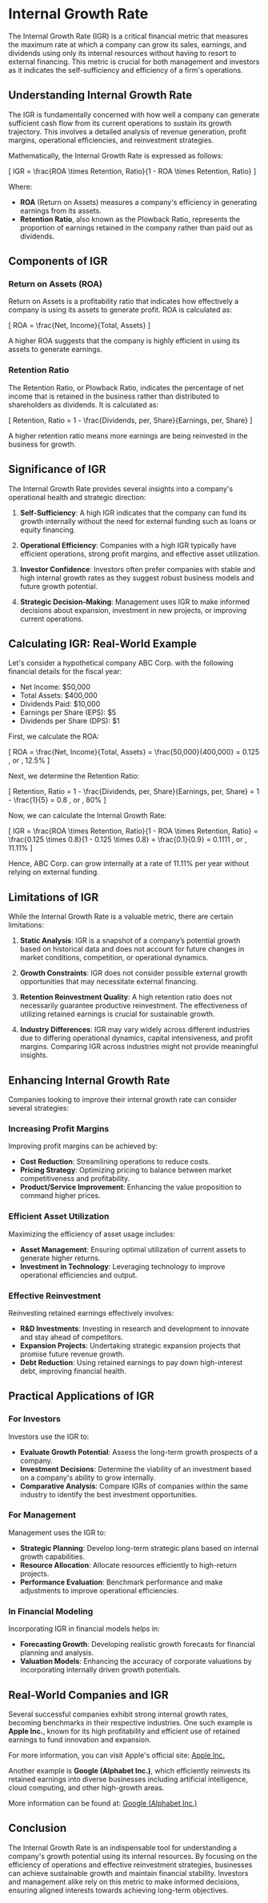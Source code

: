 # Internal Growth Rate

The Internal Growth Rate (IGR) is a critical financial metric that measures the maximum rate at which a company can grow its sales, earnings, and dividends using only its internal resources without having to resort to external financing. This metric is crucial for both management and investors as it indicates the self-sufficiency and efficiency of a firm's operations. 

## Understanding Internal Growth Rate

The IGR is fundamentally concerned with how well a company can generate sufficient cash flow from its current operations to sustain its growth trajectory. This involves a detailed analysis of revenue generation, profit margins, operational efficiencies, and reinvestment strategies.

Mathematically, the Internal Growth Rate is expressed as follows:

\[ IGR = \frac{ROA \times Retention\, Ratio}{1 - ROA \times Retention\, Ratio} \]

Where:
- **ROA** (Return on Assets) measures a company's efficiency in generating earnings from its assets.
- **Retention Ratio**, also known as the Plowback Ratio, represents the proportion of earnings retained in the company rather than paid out as dividends.

## Components of IGR

### Return on Assets (ROA)

Return on Assets is a profitability ratio that indicates how effectively a company is using its assets to generate profit. ROA is calculated as:

\[ ROA = \frac{Net\, Income}{Total\, Assets} \]

A higher ROA suggests that the company is highly efficient in using its assets to generate earnings.

### Retention Ratio

The Retention Ratio, or Plowback Ratio, indicates the percentage of net income that is retained in the business rather than distributed to shareholders as dividends. It is calculated as:

\[ Retention\, Ratio = 1 - \frac{Dividends\, per\, Share}{Earnings\, per\, Share} \]

A higher retention ratio means more earnings are being reinvested in the business for growth.

## Significance of IGR

The Internal Growth Rate provides several insights into a company's operational health and strategic direction:

1. **Self-Sufficiency**: A high IGR indicates that the company can fund its growth internally without the need for external funding such as loans or equity financing.
  
2. **Operational Efficiency**: Companies with a high IGR typically have efficient operations, strong profit margins, and effective asset utilization.

3. **Investor Confidence**: Investors often prefer companies with stable and high internal growth rates as they suggest robust business models and future growth potential.

4. **Strategic Decision-Making**: Management uses IGR to make informed decisions about expansion, investment in new projects, or improving current operations.

## Calculating IGR: Real-World Example

Let's consider a hypothetical company ABC Corp. with the following financial details for the fiscal year:

- Net Income: $50,000
- Total Assets: $400,000
- Dividends Paid: $10,000
- Earnings per Share (EPS): $5
- Dividends per Share (DPS): $1

First, we calculate the ROA:

\[ ROA = \frac{Net\, Income}{Total\, Assets} = \frac{50,000}{400,000} = 0.125 \, or \, 12.5\% \]

Next, we determine the Retention Ratio:

\[ Retention\, Ratio = 1 - \frac{Dividends\, per\, Share}{Earnings\, per\, Share} = 1 - \frac{1}{5} = 0.8 \, or \, 80\% \]

Now, we can calculate the Internal Growth Rate:

\[ IGR = \frac{ROA \times Retention\, Ratio}{1 - ROA \times Retention\, Ratio} = \frac{0.125 \times 0.8}{1 - 0.125 \times 0.8} = \frac{0.1}{0.9} = 0.1111 \, or \, 11.11\% \]

Hence, ABC Corp. can grow internally at a rate of 11.11% per year without relying on external funding.

## Limitations of IGR

While the Internal Growth Rate is a valuable metric, there are certain limitations:

1. **Static Analysis**: IGR is a snapshot of a company’s potential growth based on historical data and does not account for future changes in market conditions, competition, or operational dynamics.

2. **Growth Constraints**: IGR does not consider possible external growth opportunities that may necessitate external financing.

3. **Retention Reinvestment Quality**: A high retention ratio does not necessarily guarantee productive reinvestment. The effectiveness of utilizing retained earnings is crucial for sustainable growth.

4. **Industry Differences**: IGR may vary widely across different industries due to differing operational dynamics, capital intensiveness, and profit margins. Comparing IGR across industries might not provide meaningful insights.

## Enhancing Internal Growth Rate

Companies looking to improve their internal growth rate can consider several strategies:

### Increasing Profit Margins

Improving profit margins can be achieved by:

- **Cost Reduction**: Streamlining operations to reduce costs.
- **Pricing Strategy**: Optimizing pricing to balance between market competitiveness and profitability.
- **Product/Service Improvement**: Enhancing the value proposition to command higher prices.

### Efficient Asset Utilization

Maximizing the efficiency of asset usage includes:

- **Asset Management**: Ensuring optimal utilization of current assets to generate higher returns.
- **Investment in Technology**: Leveraging technology to improve operational efficiencies and output.

### Effective Reinvestment

Reinvesting retained earnings effectively involves:

- **R&D Investments**: Investing in research and development to innovate and stay ahead of competitors.
- **Expansion Projects**: Undertaking strategic expansion projects that promise future revenue growth.
- **Debt Reduction**: Using retained earnings to pay down high-interest debt, improving financial health.

## Practical Applications of IGR

### For Investors

Investors use the IGR to:

- **Evaluate Growth Potential**: Assess the long-term growth prospects of a company.
- **Investment Decisions**: Determine the viability of an investment based on a company's ability to grow internally.
- **Comparative Analysis**: Compare IGRs of companies within the same industry to identify the best investment opportunities.

### For Management

Management uses the IGR to:

- **Strategic Planning**: Develop long-term strategic plans based on internal growth capabilities.
- **Resource Allocation**: Allocate resources efficiently to high-return projects.
- **Performance Evaluation**: Benchmark performance and make adjustments to improve operational efficiencies.

### In Financial Modeling

Incorporating IGR in financial models helps in:

- **Forecasting Growth**: Developing realistic growth forecasts for financial planning and analysis.
- **Valuation Models**: Enhancing the accuracy of corporate valuations by incorporating internally driven growth potentials.

## Real-World Companies and IGR

Several successful companies exhibit strong internal growth rates, becoming benchmarks in their respective industries. One such example is **Apple Inc.**, known for its high profitability and efficient use of retained earnings to fund innovation and expansion.

For more information, you can visit Apple's official site: [Apple Inc.](https://www.apple.com/)

Another example is **Google (Alphabet Inc.)**, which efficiently reinvests its retained earnings into diverse businesses including artificial intelligence, cloud computing, and other high-growth areas.

More information can be found at: [Google (Alphabet Inc.)](https://www.abc.xyz/)

## Conclusion

The Internal Growth Rate is an indispensable tool for understanding a company's growth potential using its internal resources. By focusing on the efficiency of operations and effective reinvestment strategies, businesses can achieve sustainable growth and maintain financial stability. Investors and management alike rely on this metric to make informed decisions, ensuring aligned interests towards achieving long-term objectives.